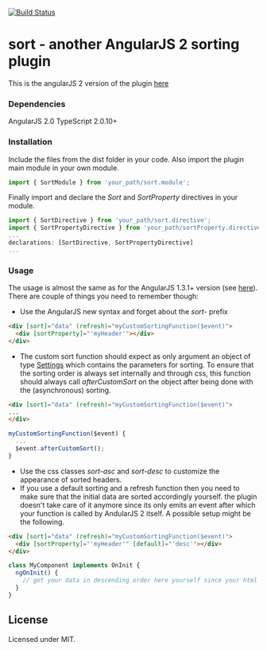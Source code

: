 [![Build Status](https://travis-ci.org/mkftrivadis/sort-2.svg?branch=master)](https://travis-ci.org/mkftrivadis/sort-2)
# sort - **another AngularJS 2 sorting plugin**

This is the angularJS 2 version of the plugin [here](https://github.com/mkftrivadis/sort/blob/master/README.md)

### Dependencies
AngularJS 2.0
TypeScript 2.0.10+

### Installation
Include the files from the dist folder in your code. Also import the plugin main module in your own module.

```javascript
import { SortModule } from 'your_path/sort.module';
```
Finally import and declare the *Sort* and *SortProperty* directives in your module.

```javascript
import { SortDirective } from 'your_path/sort.directive';
import { SortPropertyDirective } from 'your_path/sortProperty.directive';
...
declarations: [SortDirective, SortPropertyDirective]
...
```

### Usage
The usage is almost the same as for the AngularJS 1.3.1+ version (see [here](https://github.com/mkftrivadis/sort#usage)). There are couple of things you need to remember though:

- Use the AngularJS new syntax and forget about the *sort-* prefix
```html
<div [sort]="data" (refresh)="myCustomSortingFunction($event)">
  <div [sortProperty]="'myHeader'"></div>
</div>
```
- The custom sort function should expect as only argument an object of type [Settings](https://github.com/mkftrivadis/sort-2/blob/master/app/settings.ts) which contains the parameters for sorting. To ensure that the sorting order is always set internally and through css, this function should always call *afterCustomSort* on the object after being done with the (asynchronous) sorting.
```html
<div [sort]="data" (refresh)="myCustomSortingFunction($event)">
...
</div>
```

```javascript
myCustomSortingFunction($event) {
  ...
  $event.afterCustomSort();
}
```
- Use the css classes *sort-asc* and *sort-desc* to customize the appearance of sorted headers.
- If you use a default sorting and a refresh function then you need to make sure that the initial data are sorted accordingly yourself. the plugin doesn't take care of it anymore since its only emits an event after which your function is called by AndularJS 2 itself. A possible setup might be the following.

```html
<div [sort]="data" (refresh)="myCustomSortingFunction($event)">
  <div [sortProperty]="'myHeader'" [default]="'desc'"></div>
</div>
```

```javascript
class MyComponent implements OnInit {
  ngOnInit() {
    // get your data in descending order here yourself since your html says [default]="'desc'"
  }
}
```

## License

Licensed under MIT.
